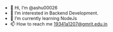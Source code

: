 - 👋 Hi, I’m @ashu00026
- 👀 I’m interested in Backend Development.
- 🌱 I’m currently learning NodeJs
- 📫 How to reach me 19341a1207@gmrit.edu.in

<!---
ashu00026/ashu00026 is a ✨ special ✨ repository because its `README.md` (this file) appears on your GitHub profile.
You can click the Preview link to take a look at your changes.
--->
